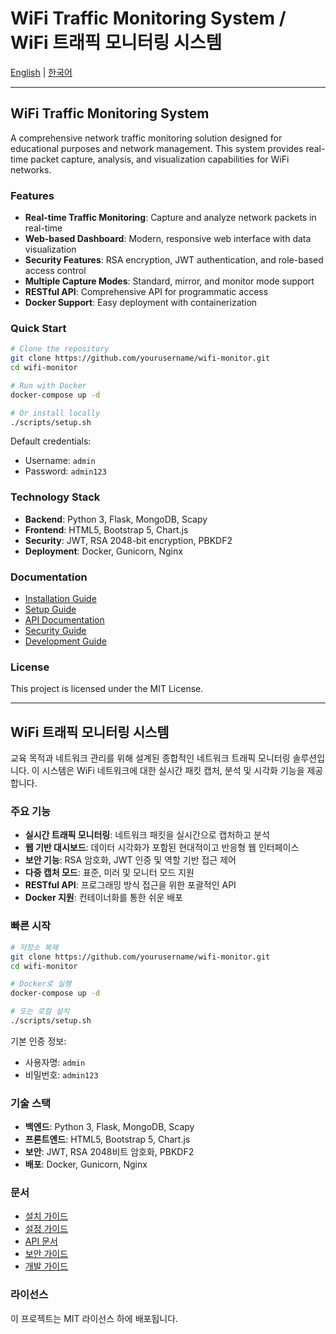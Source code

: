 # WiFi Traffic Monitoring System / WiFi 트래픽 모니터링 시스템

[English](#english) | [한국어](#korean)

---

<a name="english"></a>
## WiFi Traffic Monitoring System

A comprehensive network traffic monitoring solution designed for educational purposes and network management. This system provides real-time packet capture, analysis, and visualization capabilities for WiFi networks.

### Features

- **Real-time Traffic Monitoring**: Capture and analyze network packets in real-time
- **Web-based Dashboard**: Modern, responsive web interface with data visualization
- **Security Features**: RSA encryption, JWT authentication, and role-based access control
- **Multiple Capture Modes**: Standard, mirror, and monitor mode support
- **RESTful API**: Comprehensive API for programmatic access
- **Docker Support**: Easy deployment with containerization

### Quick Start

```bash
# Clone the repository
git clone https://github.com/yourusername/wifi-monitor.git
cd wifi-monitor

# Run with Docker
docker-compose up -d

# Or install locally
./scripts/setup.sh
```

Default credentials:
- Username: `admin`
- Password: `admin123`

### Technology Stack

- **Backend**: Python 3, Flask, MongoDB, Scapy
- **Frontend**: HTML5, Bootstrap 5, Chart.js
- **Security**: JWT, RSA 2048-bit encryption, PBKDF2
- **Deployment**: Docker, Gunicorn, Nginx

### Documentation

- [Installation Guide](INSTALLATION.md)
- [Setup Guide](SETUP_GUIDE.md)
- [API Documentation](API_DOCUMENTATION.md)
- [Security Guide](SECURITY_GUIDE.md)
- [Development Guide](docs/README.md)

### License

This project is licensed under the MIT License.

---

<a name="korean"></a>
## WiFi 트래픽 모니터링 시스템

교육 목적과 네트워크 관리를 위해 설계된 종합적인 네트워크 트래픽 모니터링 솔루션입니다. 이 시스템은 WiFi 네트워크에 대한 실시간 패킷 캡처, 분석 및 시각화 기능을 제공합니다.

### 주요 기능

- **실시간 트래픽 모니터링**: 네트워크 패킷을 실시간으로 캡처하고 분석
- **웹 기반 대시보드**: 데이터 시각화가 포함된 현대적이고 반응형 웹 인터페이스
- **보안 기능**: RSA 암호화, JWT 인증 및 역할 기반 접근 제어
- **다중 캡처 모드**: 표준, 미러 및 모니터 모드 지원
- **RESTful API**: 프로그래밍 방식 접근을 위한 포괄적인 API
- **Docker 지원**: 컨테이너화를 통한 쉬운 배포

### 빠른 시작

```bash
# 저장소 복제
git clone https://github.com/yourusername/wifi-monitor.git
cd wifi-monitor

# Docker로 실행
docker-compose up -d

# 또는 로컬 설치
./scripts/setup.sh
```

기본 인증 정보:
- 사용자명: `admin`
- 비밀번호: `admin123`

### 기술 스택

- **백엔드**: Python 3, Flask, MongoDB, Scapy
- **프론트엔드**: HTML5, Bootstrap 5, Chart.js
- **보안**: JWT, RSA 2048비트 암호화, PBKDF2
- **배포**: Docker, Gunicorn, Nginx

### 문서

- [설치 가이드](INSTALLATION.md)
- [설정 가이드](SETUP_GUIDE.md)
- [API 문서](API_DOCUMENTATION.md)
- [보안 가이드](SECURITY_GUIDE.md)
- [개발 가이드](docs/README.md)

### 라이선스

이 프로젝트는 MIT 라이선스 하에 배포됩니다.